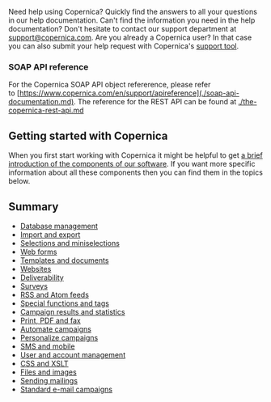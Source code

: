 Need help using Copernica? Quickly find the answers to all your
questions in our help documentation. Can't find the information you need
in the help documentation? Don't hesitate to contact our support
department at
[support@copernica.com](mailto:support@copernica.com "support@copernica.com").
Are you already a Copernica user? In that case you can also submit your
help request with Copernica's [support tool](https://www.copernica.com/en/tickets "Support tool").

### SOAP API reference

For the Copernica SOAP API object refererence, please refer
to [https://www.copernica.com/en/support/apireference](./soap-api-documentation.md).
The reference for the REST API can be found at
[./the-copernica-rest-api.md](./the-copernica-rest-api.md)

Getting started with Copernica
------------------------------

When you first start working with Copernica it might be helpful to get
[a brief introduction of the components of our
software](./getting-started-a-brief-overview-of-the-software.md).
If you want more specific information about all these components then
you can find them in the topics below.

Summary
-------

-   [Database management](./database-management.md)
-   [Import and export](./import-and-export.md)
-   [Selections and miniselections](./selections-and-miniselections.md)
-   [Web forms](./web-forms.md)
-   [Templates and documents](./templates-and-documents.md)
-   [Websites](./websites.md)
-   [Deliverability](./deliverability.md)
-   [Surveys](./the-copernica-survey-module.md)
-   [RSS and Atom feeds](./rss-and-atom-feeds.md)
-   [Special functions and tags](./special-functions-and-tags.md)
-   [Campaign results and statistics](./campaign-results-and-statistics.md)
-   [Print, PDF and fax](./print-pdf-and-fax.md)
-   [Automate campaigns](./automate-campaigns.md)
-   [Personalize campaigns](./personalize-campaigns.md)
-   [SMS and mobile](./sms-and-mobile.md)
-   [User and account management](./user-and-account-management.md)
-   [CSS and XSLT](./css-and-xslt.md)
-   [Files and images](./files-and-images.md)
-   [Sending mailings](./sending-mailings.md)
-   [Standard e-mail campaigns](https://www.copernica.com/en/blog/standard-email-campaigns.md)